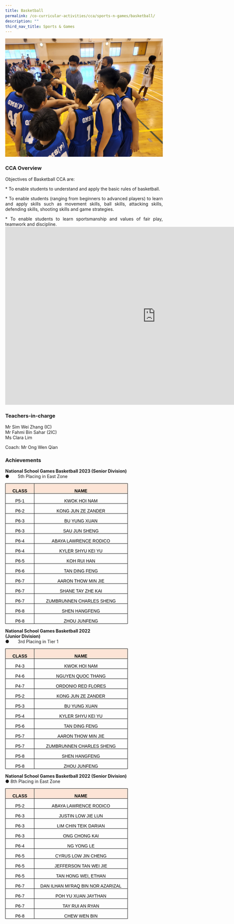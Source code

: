 ```yaml
---
title: Basketball
permalink: /co-curricular-activities/cca/sports-n-games/basketball/
description: ""
third_nav_title: Sports & Games
---
```

![](/images/BasB1.jpg)
### CCA Overview  
<p style="text-align: justify;">Objectives of Basketball CCA are:<br>
</p><p style="text-align: justify;">*   To enable students to understand and apply the basic rules of basketball.<br>
</p><p style="text-align: justify;">*   To enable students (ranging from beginners to advanced players) to learn and apply skills such as movement skills, ball skills, attacking skills, defending skills, shooting skills and game strategies.<br>
</p><p style="text-align: justify;">*   To enable students to learn sportsmanship and values of fair play, teamwork and discipline.<br>


<iframe allowfullscreen="true" height="569" width="960" frameborder="0" src="https://docs.google.com/presentation/d/e/2PACX-1vRXGNqlQpZUnn017aoSsi3OcL826EMbV1Kg8FhG3hP6DDeihp8678DK89OLXpK0i2IWd6Ug-x0oI5Z3/embed?start=true&amp;loop=true&amp;delayms=3000"></iframe>

### Teachers-in-charge<br>
Mr Sim Wei Zhang (IC)<br>
Mr Fahmi Bin Sahar (2IC)<br>
Ms Clara Lim<br>

Coach: Mr Ong Wen Qian<br>

### Achievements<br>
**National School Games Basketball 2023 (Senior Division)**<br>
●&nbsp;&nbsp;&nbsp;&nbsp;&nbsp;&nbsp; 5th Placing in East Zone

<table style="border-collapse:collapse;mso-table-layout-alt:fixed;mso-yfti-tbllook:
 1024;mso-padding-alt:0cm 5.4pt 0cm 5.4pt" width="360" cellpadding="0" cellspacing="0" border="0" class="MsoNormalTable"><tbody><tr style="mso-yfti-irow:0;mso-yfti-firstrow:yes;height:20.1pt"><td style="width:57.75pt;border:solid black 1.0pt;mso-border-alt:
  solid black .5pt;background:#FCE4D6;padding:0cm 5.4pt 0cm 5.4pt;height:20.1pt" width="77"><p style="margin-bottom:0cm;text-align:center;
  line-height:normal" align="center" class="MsoNormal"><b style="mso-bidi-font-weight:normal"><span style="font-family:&quot;Arial&quot;,sans-serif;mso-fareast-font-family:Arial;
  color:black">CLASS</span></b></p></td><td style="width:212.25pt;border:solid black 1.0pt;border-left:
  none;mso-border-top-alt:solid black .5pt;mso-border-bottom-alt:solid black .5pt;
  mso-border-right-alt:solid black .5pt;background:#FCE4D6;padding:0cm 5.4pt 0cm 5.4pt;
  height:20.1pt" width="283"><p style="margin-bottom:0cm;text-align:center;
  line-height:normal" align="center" class="MsoNormal"><b style="mso-bidi-font-weight:normal"><span style="font-family:&quot;Arial&quot;,sans-serif;mso-fareast-font-family:Arial;
  color:black">NAME</span></b></p></td></tr><tr style="mso-yfti-irow:1;height:20.1pt"><td style="width:57.75pt;border:solid black 1.0pt;border-top:none;
  mso-border-left-alt:solid black .5pt;mso-border-bottom-alt:solid black .5pt;
  mso-border-right-alt:solid black .5pt;padding:0cm 5.4pt 0cm 5.4pt;height:
  20.1pt" width="77"><p style="margin-bottom:0cm;text-align:center;
  line-height:normal" align="center" class="MsoNormal"><span style="font-family:&quot;Arial&quot;,sans-serif;mso-fareast-font-family:
  Arial;color:black">P5-1</span></p></td><td style="width:212.25pt;border-top:none;border-left:none;
  border-bottom:solid black 1.0pt;border-right:solid black 1.0pt;mso-border-bottom-alt:
  solid black .5pt;mso-border-right-alt:solid black .5pt;padding:0cm 5.4pt 0cm 5.4pt;
  height:20.1pt" width="283"><p style="margin-bottom:0cm;text-align:center;
  line-height:normal" align="center" class="MsoNormal"><span style="font-family:&quot;Arial&quot;,sans-serif;mso-fareast-font-family:
  Arial;color:black">KWOK HOI NAM</span></p></td></tr><tr style="mso-yfti-irow:2;height:20.1pt"><td style="width:57.75pt;border:solid black 1.0pt;border-top:none;
  mso-border-left-alt:solid black .5pt;mso-border-bottom-alt:solid black .5pt;
  mso-border-right-alt:solid black .5pt;padding:0cm 5.4pt 0cm 5.4pt;height:
  20.1pt" width="77"><p style="margin-bottom:0cm;text-align:center;
  line-height:normal" align="center" class="MsoNormal"><span style="font-family:&quot;Arial&quot;,sans-serif;mso-fareast-font-family:
  Arial;color:black">P6-2</span></p></td><td style="width:212.25pt;border-top:none;border-left:none;
  border-bottom:solid black 1.0pt;border-right:solid black 1.0pt;mso-border-bottom-alt:
  solid black .5pt;mso-border-right-alt:solid black .5pt;padding:0cm 5.4pt 0cm 5.4pt;
  height:20.1pt" width="283"><p style="margin-bottom:0cm;text-align:center;
  line-height:normal" align="center" class="MsoNormal"><span style="font-family:&quot;Arial&quot;,sans-serif;mso-fareast-font-family:
  Arial;color:black">KONG JUN ZE ZANDER</span></p></td></tr><tr style="mso-yfti-irow:3;height:20.1pt"><td style="width:57.75pt;border:solid black 1.0pt;border-top:none;
  mso-border-left-alt:solid black .5pt;mso-border-bottom-alt:solid black .5pt;
  mso-border-right-alt:solid black .5pt;padding:0cm 5.4pt 0cm 5.4pt;height:
  20.1pt" width="77"><p style="margin-bottom:0cm;text-align:center;
  line-height:normal" align="center" class="MsoNormal"><span style="font-family:&quot;Arial&quot;,sans-serif;mso-fareast-font-family:
  Arial;color:black">P6-3</span></p></td><td style="width:212.25pt;border-top:none;border-left:none;
  border-bottom:solid black 1.0pt;border-right:solid black 1.0pt;mso-border-bottom-alt:
  solid black .5pt;mso-border-right-alt:solid black .5pt;padding:0cm 5.4pt 0cm 5.4pt;
  height:20.1pt" width="283"><p style="margin-bottom:0cm;text-align:center;
  line-height:normal" align="center" class="MsoNormal"><span style="font-family:&quot;Arial&quot;,sans-serif;mso-fareast-font-family:
  Arial;color:black">BU YUNG XUAN</span></p></td></tr><tr style="mso-yfti-irow:4;height:20.1pt"><td style="width:57.75pt;border:solid black 1.0pt;border-top:none;
  mso-border-left-alt:solid black .5pt;mso-border-bottom-alt:solid black .5pt;
  mso-border-right-alt:solid black .5pt;padding:0cm 5.4pt 0cm 5.4pt;height:
  20.1pt" width="77"><p style="margin-bottom:0cm;text-align:center;
  line-height:normal" align="center" class="MsoNormal"><span style="font-family:&quot;Arial&quot;,sans-serif;mso-fareast-font-family:
  Arial;color:black">P6-3</span></p></td><td style="width:212.25pt;border-top:none;border-left:none;
  border-bottom:solid black 1.0pt;border-right:solid black 1.0pt;mso-border-bottom-alt:
  solid black .5pt;mso-border-right-alt:solid black .5pt;padding:0cm 5.4pt 0cm 5.4pt;
  height:20.1pt" width="283"><p style="margin-bottom:0cm;text-align:center;
  line-height:normal" align="center" class="MsoNormal"><span style="font-family:&quot;Arial&quot;,sans-serif;mso-fareast-font-family:
  Arial;color:black">SAU JUN SHENG</span></p></td></tr><tr style="mso-yfti-irow:5;height:20.1pt"><td style="width:57.75pt;border:solid black 1.0pt;border-top:none;
  mso-border-left-alt:solid black .5pt;mso-border-bottom-alt:solid black .5pt;
  mso-border-right-alt:solid black .5pt;padding:0cm 5.4pt 0cm 5.4pt;height:
  20.1pt" width="77"><p style="margin-bottom:0cm;text-align:center;
  line-height:normal" align="center" class="MsoNormal"><span style="font-family:&quot;Arial&quot;,sans-serif;mso-fareast-font-family:
  Arial;color:black">P6-4</span></p></td><td style="width:212.25pt;border-top:none;border-left:none;
  border-bottom:solid black 1.0pt;border-right:solid black 1.0pt;mso-border-bottom-alt:
  solid black .5pt;mso-border-right-alt:solid black .5pt;padding:0cm 5.4pt 0cm 5.4pt;
  height:20.1pt" width="283"><p style="margin-bottom:0cm;text-align:center;
  line-height:normal" align="center" class="MsoNormal"><span style="font-family:&quot;Arial&quot;,sans-serif;mso-fareast-font-family:
  Arial;color:black">ABAYA LAWRENCE RODICO</span></p></td></tr><tr style="mso-yfti-irow:6;height:20.1pt"><td style="width:57.75pt;border:solid black 1.0pt;border-top:none;
  mso-border-left-alt:solid black .5pt;mso-border-bottom-alt:solid black .5pt;
  mso-border-right-alt:solid black .5pt;padding:0cm 5.4pt 0cm 5.4pt;height:
  20.1pt" width="77"><p style="margin-bottom:0cm;text-align:center;
  line-height:normal" align="center" class="MsoNormal"><span style="font-family:&quot;Arial&quot;,sans-serif;mso-fareast-font-family:
  Arial;color:black">P6-4</span></p></td><td style="width:212.25pt;border-top:none;border-left:none;
  border-bottom:solid black 1.0pt;border-right:solid black 1.0pt;mso-border-bottom-alt:
  solid black .5pt;mso-border-right-alt:solid black .5pt;padding:0cm 5.4pt 0cm 5.4pt;
  height:20.1pt" width="283"><p style="margin-bottom:0cm;text-align:center;
  line-height:normal" align="center" class="MsoNormal"><span style="font-family:&quot;Arial&quot;,sans-serif;mso-fareast-font-family:
  Arial;color:black">KYLER SHYU KEI YU</span></p></td></tr><tr style="mso-yfti-irow:7;height:20.1pt"><td style="width:57.75pt;border:solid black 1.0pt;border-top:none;
  mso-border-left-alt:solid black .5pt;mso-border-bottom-alt:solid black .5pt;
  mso-border-right-alt:solid black .5pt;padding:0cm 5.4pt 0cm 5.4pt;height:
  20.1pt" width="77"><p style="margin-bottom:0cm;text-align:center;
  line-height:normal" align="center" class="MsoNormal"><span style="font-family:&quot;Arial&quot;,sans-serif;mso-fareast-font-family:
  Arial;color:black">P6-5</span></p></td><td style="width:212.25pt;border-top:none;border-left:none;
  border-bottom:solid black 1.0pt;border-right:solid black 1.0pt;mso-border-bottom-alt:
  solid black .5pt;mso-border-right-alt:solid black .5pt;padding:0cm 5.4pt 0cm 5.4pt;
  height:20.1pt" width="283"><p style="margin-bottom:0cm;text-align:center;
  line-height:normal" align="center" class="MsoNormal"><span style="font-family:&quot;Arial&quot;,sans-serif;mso-fareast-font-family:
  Arial;color:black">KOH RUI HAN</span></p></td></tr><tr style="mso-yfti-irow:8;height:20.1pt"><td style="width:57.75pt;border:solid black 1.0pt;border-top:none;
  mso-border-left-alt:solid black .5pt;mso-border-bottom-alt:solid black .5pt;
  mso-border-right-alt:solid black .5pt;padding:0cm 5.4pt 0cm 5.4pt;height:
  20.1pt" width="77"><p style="margin-bottom:0cm;text-align:center;
  line-height:normal" align="center" class="MsoNormal"><span style="font-family:&quot;Arial&quot;,sans-serif;mso-fareast-font-family:
  Arial;color:black">P6-6</span></p></td><td style="width:212.25pt;border-top:none;border-left:none;
  border-bottom:solid black 1.0pt;border-right:solid black 1.0pt;mso-border-bottom-alt:
  solid black .5pt;mso-border-right-alt:solid black .5pt;padding:0cm 5.4pt 0cm 5.4pt;
  height:20.1pt" width="283"><p style="margin-bottom:0cm;text-align:center;
  line-height:normal" align="center" class="MsoNormal"><span style="font-family:&quot;Arial&quot;,sans-serif;mso-fareast-font-family:
  Arial;color:black">TAN DING FENG</span></p></td></tr><tr style="mso-yfti-irow:9;height:20.1pt"><td style="width:57.75pt;border:solid black 1.0pt;border-top:none;
  mso-border-left-alt:solid black .5pt;mso-border-bottom-alt:solid black .5pt;
  mso-border-right-alt:solid black .5pt;padding:0cm 5.4pt 0cm 5.4pt;height:
  20.1pt" width="77"><p style="margin-bottom:0cm;text-align:center;
  line-height:normal" align="center" class="MsoNormal"><span style="font-family:&quot;Arial&quot;,sans-serif;mso-fareast-font-family:
  Arial;color:black">P6-7</span></p></td><td style="width:212.25pt;border-top:none;border-left:none;
  border-bottom:solid black 1.0pt;border-right:solid black 1.0pt;mso-border-bottom-alt:
  solid black .5pt;mso-border-right-alt:solid black .5pt;padding:0cm 5.4pt 0cm 5.4pt;
  height:20.1pt" width="283"><p style="margin-bottom:0cm;text-align:center;
  line-height:normal" align="center" class="MsoNormal"><span style="font-family:&quot;Arial&quot;,sans-serif;mso-fareast-font-family:
  Arial;color:black">AARON THOW MIN JIE</span></p></td></tr><tr style="mso-yfti-irow:10;height:20.1pt"><td style="width:57.75pt;border:solid black 1.0pt;border-top:none;
  mso-border-left-alt:solid black .5pt;mso-border-bottom-alt:solid black .5pt;
  mso-border-right-alt:solid black .5pt;padding:0cm 5.4pt 0cm 5.4pt;height:
  20.1pt" width="77"><p style="margin-bottom:0cm;text-align:center;
  line-height:normal" align="center" class="MsoNormal"><span style="font-family:&quot;Arial&quot;,sans-serif;mso-fareast-font-family:
  Arial;color:black">P6-7</span></p></td><td style="width:212.25pt;border-top:none;border-left:none;
  border-bottom:solid black 1.0pt;border-right:solid black 1.0pt;mso-border-bottom-alt:
  solid black .5pt;mso-border-right-alt:solid black .5pt;padding:0cm 5.4pt 0cm 5.4pt;
  height:20.1pt" width="283"><p style="margin-bottom:0cm;text-align:center;
  line-height:normal" align="center" class="MsoNormal"><span style="font-family:&quot;Arial&quot;,sans-serif;mso-fareast-font-family:
  Arial;color:black">SHANE TAY ZHE KAI</span></p></td></tr><tr style="mso-yfti-irow:11;height:20.1pt"><td style="width:57.75pt;border:solid black 1.0pt;border-top:none;
  mso-border-left-alt:solid black .5pt;mso-border-bottom-alt:solid black .5pt;
  mso-border-right-alt:solid black .5pt;padding:0cm 5.4pt 0cm 5.4pt;height:
  20.1pt" width="77"><p style="margin-bottom:0cm;text-align:center;
  line-height:normal" align="center" class="MsoNormal"><span style="font-family:&quot;Arial&quot;,sans-serif;mso-fareast-font-family:
  Arial;color:black">P6-7</span></p></td><td style="width:212.25pt;border-top:none;border-left:none;
  border-bottom:solid black 1.0pt;border-right:solid black 1.0pt;mso-border-bottom-alt:
  solid black .5pt;mso-border-right-alt:solid black .5pt;padding:0cm 5.4pt 0cm 5.4pt;
  height:20.1pt" width="283"><p style="margin-bottom:0cm;text-align:center;
  line-height:normal" align="center" class="MsoNormal"><span style="font-family:&quot;Arial&quot;,sans-serif;mso-fareast-font-family:
  Arial;color:black">ZUMBRUNNEN CHARLES SHENG</span></p></td></tr><tr style="mso-yfti-irow:12;height:20.1pt"><td style="width:57.75pt;border:solid black 1.0pt;border-top:none;
  mso-border-left-alt:solid black .5pt;mso-border-bottom-alt:solid black .5pt;
  mso-border-right-alt:solid black .5pt;padding:0cm 5.4pt 0cm 5.4pt;height:
  20.1pt" width="77"><p style="margin-bottom:0cm;text-align:center;
  line-height:normal" align="center" class="MsoNormal"><span style="font-family:&quot;Arial&quot;,sans-serif;mso-fareast-font-family:
  Arial;color:black">P6-8</span></p></td><td style="width:212.25pt;border-top:none;border-left:none;
  border-bottom:solid black 1.0pt;border-right:solid black 1.0pt;mso-border-bottom-alt:
  solid black .5pt;mso-border-right-alt:solid black .5pt;padding:0cm 5.4pt 0cm 5.4pt;
  height:20.1pt" width="283"><p style="margin-bottom:0cm;text-align:center;
  line-height:normal" align="center" class="MsoNormal"><span style="font-family:&quot;Arial&quot;,sans-serif;mso-fareast-font-family:
  Arial;color:black">SHEN HANGFENG</span></p></td></tr><tr style="mso-yfti-irow:13;mso-yfti-lastrow:yes;height:20.1pt"><td style="width:57.75pt;border:solid black 1.0pt;border-top:none;
  mso-border-left-alt:solid black .5pt;mso-border-bottom-alt:solid black .5pt;
  mso-border-right-alt:solid black .5pt;padding:0cm 5.4pt 0cm 5.4pt;height:
  20.1pt" width="77"><p style="margin-bottom:0cm;text-align:center;
  line-height:normal" align="center" class="MsoNormal"><span style="font-family:&quot;Arial&quot;,sans-serif;mso-fareast-font-family:
  Arial;color:black">P6-8</span></p></td><td style="width:212.25pt;border-top:none;border-left:none;
  border-bottom:solid black 1.0pt;border-right:solid black 1.0pt;mso-border-bottom-alt:
  solid black .5pt;mso-border-right-alt:solid black .5pt;padding:0cm 5.4pt 0cm 5.4pt;
  height:20.1pt" width="283"><p style="margin-bottom:0cm;text-align:center;
  line-height:normal" align="center" class="MsoNormal"><span style="font-family:&quot;Arial&quot;,sans-serif;mso-fareast-font-family:
  Arial;color:black">ZHOU JUNFENG</span></p></td></tr></tbody></table>
	
**National School Games Basketball 2022  
(Junior Division)**<br>
●&nbsp;&nbsp;&nbsp;&nbsp;&nbsp;&nbsp; 3rd Placing in Tier 1
        <!-- /\* Font Definitions \*/ @font-face {font-family:Latha; panose-1:2 0 4 0 0 0 0 0 0 0; mso-font-charset:0; mso-generic-font-family:swiss; mso-font-pitch:variable; mso-font-signature:1048579 0 0 0 1 0;} @font-face {font-family:"Cambria Math"; panose-1:2 4 5 3 5 4 6 3 2 4; mso-font-charset:0; mso-generic-font-family:roman; mso-font-pitch:variable; mso-font-signature:-536869121 1107305727 33554432 0 415 0;} @font-face {font-family:Calibri; panose-1:2 15 5 2 2 2 4 3 2 4; mso-font-charset:0; mso-generic-font-family:swiss; mso-font-pitch:variable; mso-font-signature:-469750017 -1073732485 9 0 511 0;} /\* Style Definitions \*/ p.MsoNormal, li.MsoNormal, div.MsoNormal {mso-style-unhide:no; mso-style-qformat:yes; mso-style-parent:""; margin-top:0cm; margin-right:0cm; margin-bottom:8.0pt; margin-left:0cm; line-height:107%; mso-pagination:widow-orphan; font-size:11.0pt; font-family:"Calibri",sans-serif; mso-fareast-font-family:Calibri; mso-bidi-font-family:Latha;} .MsoChpDefault {mso-style-type:export-only; mso-default-props:yes; font-family:"Calibri",sans-serif; mso-ascii-font-family:Calibri; mso-fareast-font-family:Calibri; mso-hansi-font-family:Calibri; mso-bidi-font-family:Calibri;} .MsoPapDefault {mso-style-type:export-only; margin-bottom:8.0pt; line-height:107%;} @page WordSection1 {size:612.0pt 792.0pt; margin:72.0pt 72.0pt 72.0pt 72.0pt; mso-header-margin:36.0pt; mso-footer-margin:36.0pt; mso-paper-source:0;} div.WordSection1 {page:WordSection1;} -->

<table style="border-collapse:collapse;mso-table-layout-alt:fixed;mso-yfti-tbllook:
 1024;mso-padding-alt:0cm 5.4pt 0cm 5.4pt" width="360" cellpadding="0" cellspacing="0" border="0" class="MsoNormalTable"><tbody><tr style="mso-yfti-irow:0;mso-yfti-firstrow:yes;height:20.1pt"><td style="width:57.75pt;border:solid black 1.0pt;mso-border-alt:
  solid black .5pt;background:#FCE4D6;padding:0cm 5.4pt 0cm 5.4pt;height:20.1pt" width="77"><p style="margin-bottom:0cm;text-align:center;
  line-height:normal" align="center" class="MsoNormal"><b style="mso-bidi-font-weight:normal"><span style="font-family:&quot;Arial&quot;,sans-serif;mso-fareast-font-family:Arial;
  color:black">CLASS</span></b></p></td><td style="width:212.25pt;border:solid black 1.0pt;border-left:
  none;mso-border-top-alt:solid black .5pt;mso-border-bottom-alt:solid black .5pt;
  mso-border-right-alt:solid black .5pt;background:#FCE4D6;padding:0cm 5.4pt 0cm 5.4pt;
  height:20.1pt" width="283"><p style="margin-bottom:0cm;text-align:center;
  line-height:normal" align="center" class="MsoNormal"><b style="mso-bidi-font-weight:normal"><span style="font-family:&quot;Arial&quot;,sans-serif;mso-fareast-font-family:Arial;
  color:black">NAME</span></b></p></td></tr><tr style="mso-yfti-irow:1;height:20.1pt"><td style="width:57.75pt;border:solid black 1.0pt;border-top:none;
  mso-border-left-alt:solid black .5pt;mso-border-bottom-alt:solid black .5pt;
  mso-border-right-alt:solid black .5pt;padding:0cm 5.4pt 0cm 5.4pt;height:
  20.1pt" width="77"><p style="margin-bottom:0cm;text-align:center;
  line-height:normal" align="center" class="MsoNormal"><span style="font-family:&quot;Arial&quot;,sans-serif;mso-fareast-font-family:
  Arial;color:black">P4-3</span></p></td><td style="width:212.25pt;border-top:none;border-left:none;
  border-bottom:solid black 1.0pt;border-right:solid black 1.0pt;mso-border-bottom-alt:
  solid black .5pt;mso-border-right-alt:solid black .5pt;padding:0cm 5.4pt 0cm 5.4pt;
  height:20.1pt" width="283"><p style="margin-bottom:0cm;text-align:center;
  line-height:normal" align="center" class="MsoNormal"><span style="font-family:&quot;Arial&quot;,sans-serif;mso-fareast-font-family:
  Arial;color:black">KWOK HOI NAM</span></p></td></tr><tr style="mso-yfti-irow:2;height:20.1pt"><td style="width:57.75pt;border:solid black 1.0pt;border-top:none;
  mso-border-left-alt:solid black .5pt;mso-border-bottom-alt:solid black .5pt;
  mso-border-right-alt:solid black .5pt;padding:0cm 5.4pt 0cm 5.4pt;height:
  20.1pt" width="77"><p style="margin-bottom:0cm;text-align:center;
  line-height:normal" align="center" class="MsoNormal"><span style="font-family:&quot;Arial&quot;,sans-serif;mso-fareast-font-family:
  Arial;color:black">P4-6</span></p></td><td style="width:212.25pt;border-top:none;border-left:none;
  border-bottom:solid black 1.0pt;border-right:solid black 1.0pt;mso-border-bottom-alt:
  solid black .5pt;mso-border-right-alt:solid black .5pt;padding:0cm 5.4pt 0cm 5.4pt;
  height:20.1pt" width="283"><p style="margin-bottom:0cm;text-align:center;
  line-height:normal" align="center" class="MsoNormal"><span style="font-family:&quot;Arial&quot;,sans-serif;mso-fareast-font-family:
  Arial;color:black">NGUYEN QUOC THANG</span></p></td></tr><tr style="mso-yfti-irow:3;height:20.1pt"><td style="width:57.75pt;border:solid black 1.0pt;border-top:none;
  mso-border-left-alt:solid black .5pt;mso-border-bottom-alt:solid black .5pt;
  mso-border-right-alt:solid black .5pt;padding:0cm 5.4pt 0cm 5.4pt;height:
  20.1pt" width="77"><p style="margin-bottom:0cm;text-align:center;
  line-height:normal" align="center" class="MsoNormal"><span style="font-family:&quot;Arial&quot;,sans-serif;mso-fareast-font-family:
  Arial;color:black">P4-7</span></p></td><td style="width:212.25pt;border-top:none;border-left:none;
  border-bottom:solid black 1.0pt;border-right:solid black 1.0pt;mso-border-bottom-alt:
  solid black .5pt;mso-border-right-alt:solid black .5pt;padding:0cm 5.4pt 0cm 5.4pt;
  height:20.1pt" width="283"><p style="margin-bottom:0cm;text-align:center;
  line-height:normal" align="center" class="MsoNormal"><span style="font-family:&quot;Arial&quot;,sans-serif;mso-fareast-font-family:
  Arial;color:black">ORDONIO RED FLORES</span></p></td></tr><tr style="mso-yfti-irow:4;height:20.1pt"><td style="width:57.75pt;border:solid black 1.0pt;border-top:none;
  mso-border-left-alt:solid black .5pt;mso-border-bottom-alt:solid black .5pt;
  mso-border-right-alt:solid black .5pt;padding:0cm 5.4pt 0cm 5.4pt;height:
  20.1pt" width="77"><p style="margin-bottom:0cm;text-align:center;
  line-height:normal" align="center" class="MsoNormal"><span style="font-family:&quot;Arial&quot;,sans-serif;mso-fareast-font-family:
  Arial;color:black">P5-2</span></p></td><td style="width:212.25pt;border-top:none;border-left:none;
  border-bottom:solid black 1.0pt;border-right:solid black 1.0pt;mso-border-bottom-alt:
  solid black .5pt;mso-border-right-alt:solid black .5pt;padding:0cm 5.4pt 0cm 5.4pt;
  height:20.1pt" width="283"><p style="margin-bottom:0cm;text-align:center;
  line-height:normal" align="center" class="MsoNormal"><span style="font-family:&quot;Arial&quot;,sans-serif;mso-fareast-font-family:
  Arial;color:black">KONG JUN ZE ZANDER</span></p></td></tr><tr style="mso-yfti-irow:5;height:20.1pt"><td style="width:57.75pt;border:solid black 1.0pt;border-top:none;
  mso-border-left-alt:solid black .5pt;mso-border-bottom-alt:solid black .5pt;
  mso-border-right-alt:solid black .5pt;padding:0cm 5.4pt 0cm 5.4pt;height:
  20.1pt" width="77"><p style="margin-bottom:0cm;text-align:center;
  line-height:normal" align="center" class="MsoNormal"><span style="font-family:&quot;Arial&quot;,sans-serif;mso-fareast-font-family:
  Arial;color:black">P5-3</span></p></td><td style="width:212.25pt;border-top:none;border-left:none;
  border-bottom:solid black 1.0pt;border-right:solid black 1.0pt;mso-border-bottom-alt:
  solid black .5pt;mso-border-right-alt:solid black .5pt;padding:0cm 5.4pt 0cm 5.4pt;
  height:20.1pt" width="283"><p style="margin-bottom:0cm;text-align:center;
  line-height:normal" align="center" class="MsoNormal"><span style="font-family:&quot;Arial&quot;,sans-serif;mso-fareast-font-family:
  Arial;color:black">BU YUNG XUAN</span></p></td></tr><tr style="mso-yfti-irow:6;height:20.1pt"><td style="width:57.75pt;border:solid black 1.0pt;border-top:none;
  mso-border-left-alt:solid black .5pt;mso-border-bottom-alt:solid black .5pt;
  mso-border-right-alt:solid black .5pt;padding:0cm 5.4pt 0cm 5.4pt;height:
  20.1pt" width="77"><p style="margin-bottom:0cm;text-align:center;
  line-height:normal" align="center" class="MsoNormal"><span style="font-family:&quot;Arial&quot;,sans-serif;mso-fareast-font-family:
  Arial;color:black">P5-4</span></p></td><td style="width:212.25pt;border-top:none;border-left:none;
  border-bottom:solid black 1.0pt;border-right:solid black 1.0pt;mso-border-bottom-alt:
  solid black .5pt;mso-border-right-alt:solid black .5pt;padding:0cm 5.4pt 0cm 5.4pt;
  height:20.1pt" width="283"><p style="margin-bottom:0cm;text-align:center;
  line-height:normal" align="center" class="MsoNormal"><span style="font-family:&quot;Arial&quot;,sans-serif;mso-fareast-font-family:
  Arial;color:black">KYLER SHYU KEI YU</span></p></td></tr><tr style="mso-yfti-irow:7;height:20.1pt"><td style="width:57.75pt;border:solid black 1.0pt;border-top:none;
  mso-border-left-alt:solid black .5pt;mso-border-bottom-alt:solid black .5pt;
  mso-border-right-alt:solid black .5pt;padding:0cm 5.4pt 0cm 5.4pt;height:
  20.1pt" width="77"><p style="margin-bottom:0cm;text-align:center;
  line-height:normal" align="center" class="MsoNormal"><span style="font-family:&quot;Arial&quot;,sans-serif;mso-fareast-font-family:
  Arial;color:black">P5-6</span></p></td><td style="width:212.25pt;border-top:none;border-left:none;
  border-bottom:solid black 1.0pt;border-right:solid black 1.0pt;mso-border-bottom-alt:
  solid black .5pt;mso-border-right-alt:solid black .5pt;padding:0cm 5.4pt 0cm 5.4pt;
  height:20.1pt" width="283"><p style="margin-bottom:0cm;text-align:center;
  line-height:normal" align="center" class="MsoNormal"><span style="font-family:&quot;Arial&quot;,sans-serif;mso-fareast-font-family:
  Arial;color:black">TAN DING FENG</span></p></td></tr><tr style="mso-yfti-irow:8;height:20.1pt"><td style="width:57.75pt;border:solid black 1.0pt;border-top:none;
  mso-border-left-alt:solid black .5pt;mso-border-bottom-alt:solid black .5pt;
  mso-border-right-alt:solid black .5pt;padding:0cm 5.4pt 0cm 5.4pt;height:
  20.1pt" width="77"><p style="margin-bottom:0cm;text-align:center;
  line-height:normal" align="center" class="MsoNormal"><span style="font-family:&quot;Arial&quot;,sans-serif;mso-fareast-font-family:
  Arial;color:black">P5-7</span></p></td><td style="width:212.25pt;border-top:none;border-left:none;
  border-bottom:solid black 1.0pt;border-right:solid black 1.0pt;mso-border-bottom-alt:
  solid black .5pt;mso-border-right-alt:solid black .5pt;padding:0cm 5.4pt 0cm 5.4pt;
  height:20.1pt" width="283"><p style="margin-bottom:0cm;text-align:center;
  line-height:normal" align="center" class="MsoNormal"><span style="font-family:&quot;Arial&quot;,sans-serif;mso-fareast-font-family:
  Arial;color:black">AARON THOW MIN JIE</span></p></td></tr><tr style="mso-yfti-irow:9;height:20.1pt"><td style="width:57.75pt;border:solid black 1.0pt;border-top:none;
  mso-border-left-alt:solid black .5pt;mso-border-bottom-alt:solid black .5pt;
  mso-border-right-alt:solid black .5pt;padding:0cm 5.4pt 0cm 5.4pt;height:
  20.1pt" width="77"><p style="margin-bottom:0cm;text-align:center;
  line-height:normal" align="center" class="MsoNormal"><span style="font-family:&quot;Arial&quot;,sans-serif;mso-fareast-font-family:
  Arial;color:black">P5-7</span></p></td><td style="width:212.25pt;border-top:none;border-left:none;
  border-bottom:solid black 1.0pt;border-right:solid black 1.0pt;mso-border-bottom-alt:
  solid black .5pt;mso-border-right-alt:solid black .5pt;padding:0cm 5.4pt 0cm 5.4pt;
  height:20.1pt" width="283"><p style="margin-bottom:0cm;text-align:center;
  line-height:normal" align="center" class="MsoNormal"><span style="font-family:&quot;Arial&quot;,sans-serif;mso-fareast-font-family:
  Arial;color:black">ZUMBRUNNEN CHARLES SHENG</span></p></td></tr><tr style="mso-yfti-irow:10;height:20.1pt"><td style="width:57.75pt;border:solid black 1.0pt;border-top:none;
  mso-border-left-alt:solid black .5pt;mso-border-bottom-alt:solid black .5pt;
  mso-border-right-alt:solid black .5pt;padding:0cm 5.4pt 0cm 5.4pt;height:
  20.1pt" width="77"><p style="margin-bottom:0cm;text-align:center;
  line-height:normal" align="center" class="MsoNormal"><span style="font-family:&quot;Arial&quot;,sans-serif;mso-fareast-font-family:
  Arial;color:black">P5-8</span></p></td><td style="width:212.25pt;border-top:none;border-left:none;
  border-bottom:solid black 1.0pt;border-right:solid black 1.0pt;mso-border-bottom-alt:
  solid black .5pt;mso-border-right-alt:solid black .5pt;padding:0cm 5.4pt 0cm 5.4pt;
  height:20.1pt" width="283"><p style="margin-bottom:0cm;text-align:center;
  line-height:normal" align="center" class="MsoNormal"><span style="font-family:&quot;Arial&quot;,sans-serif;mso-fareast-font-family:
  Arial;color:black">SHEN HANGFENG</span></p></td></tr><tr style="mso-yfti-irow:11;mso-yfti-lastrow:yes;height:20.1pt"><td style="width:57.75pt;border:solid black 1.0pt;border-top:none;
  mso-border-left-alt:solid black .5pt;mso-border-bottom-alt:solid black .5pt;
  mso-border-right-alt:solid black .5pt;padding:0cm 5.4pt 0cm 5.4pt;height:
  20.1pt" width="77"><p style="margin-bottom:0cm;text-align:center;
  line-height:normal" align="center" class="MsoNormal"><span style="font-family:&quot;Arial&quot;,sans-serif;mso-fareast-font-family:
  Arial;color:black">P5-8</span></p></td><td style="width:212.25pt;border-top:none;border-left:none;
  border-bottom:solid black 1.0pt;border-right:solid black 1.0pt;mso-border-bottom-alt:
  solid black .5pt;mso-border-right-alt:solid black .5pt;padding:0cm 5.4pt 0cm 5.4pt;
  height:20.1pt" width="283"><p style="margin-bottom:0cm;text-align:center;
  line-height:normal" align="center" class="MsoNormal"><span style="font-family:&quot;Arial&quot;,sans-serif;mso-fareast-font-family:
  Arial;color:black">ZHOU JUNFENG</span></p></td></tr></tbody></table>

**National School Games Basketball 2022 (Senior Division)**<br>
●	8th Placing in East Zone

<table style="border-collapse:collapse;mso-table-layout-alt:fixed;mso-yfti-tbllook:
 1024;mso-padding-alt:0cm 5.4pt 0cm 5.4pt" width="360" cellpadding="0" cellspacing="0" border="0" class="MsoNormalTable"><tbody><tr style="mso-yfti-irow:0;mso-yfti-firstrow:yes;height:20.1pt"><td style="width:57.75pt;border:solid black 1.0pt;mso-border-alt:
  solid black .5pt;background:#FCE4D6;padding:0cm 5.4pt 0cm 5.4pt;height:20.1pt" width="77"><p style="margin-bottom:0cm;text-align:center;
  line-height:normal" align="center" class="MsoNormal"><b style="mso-bidi-font-weight:normal"><span style="font-family:&quot;Arial&quot;,sans-serif;mso-fareast-font-family:Arial;
  color:black">CLASS</span></b></p></td><td style="width:212.25pt;border:solid black 1.0pt;border-left:
  none;mso-border-top-alt:solid black .5pt;mso-border-bottom-alt:solid black .5pt;
  mso-border-right-alt:solid black .5pt;background:#FCE4D6;padding:0cm 5.4pt 0cm 5.4pt;
  height:20.1pt" width="283"><p style="margin-bottom:0cm;text-align:center;
  line-height:normal" align="center" class="MsoNormal"><b style="mso-bidi-font-weight:normal"><span style="font-family:&quot;Arial&quot;,sans-serif;mso-fareast-font-family:Arial;
  color:black">NAME</span></b></p></td></tr><tr style="mso-yfti-irow:1;height:20.1pt"><td style="width:57.75pt;border:solid black 1.0pt;border-top:none;
  mso-border-left-alt:solid black .5pt;mso-border-bottom-alt:solid black .5pt;
  mso-border-right-alt:solid black .5pt;padding:0cm 5.4pt 0cm 5.4pt;height:
  20.1pt" width="77"><p style="margin-bottom:0cm;text-align:center;
  line-height:normal" align="center" class="MsoNormal"><span style="font-family:&quot;Arial&quot;,sans-serif;mso-fareast-font-family:
  Arial;color:black">P5-2</span></p></td><td style="width:212.25pt;border-top:none;border-left:none;
  border-bottom:solid black 1.0pt;border-right:solid black 1.0pt;mso-border-bottom-alt:
  solid black .5pt;mso-border-right-alt:solid black .5pt;padding:0cm 5.4pt 0cm 5.4pt;
  height:20.1pt" width="283"><p style="margin-bottom:0cm;text-align:center;
  line-height:normal" align="center" class="MsoNormal"><span style="font-family:&quot;Arial&quot;,sans-serif;mso-fareast-font-family:
  Arial;color:black">ABAYA LAWRENCE RODICO</span></p></td></tr><tr style="mso-yfti-irow:2;height:20.1pt"><td style="width:57.75pt;border:solid black 1.0pt;border-top:none;
  mso-border-left-alt:solid black .5pt;mso-border-bottom-alt:solid black .5pt;
  mso-border-right-alt:solid black .5pt;padding:0cm 5.4pt 0cm 5.4pt;height:
  20.1pt" width="77"><p style="margin-bottom:0cm;text-align:center;
  line-height:normal" align="center" class="MsoNormal"><span style="font-family:&quot;Arial&quot;,sans-serif;mso-fareast-font-family:
  Arial;color:black">P6-3</span></p></td><td style="width:212.25pt;border-top:none;border-left:none;
  border-bottom:solid black 1.0pt;border-right:solid black 1.0pt;mso-border-bottom-alt:
  solid black .5pt;mso-border-right-alt:solid black .5pt;padding:0cm 5.4pt 0cm 5.4pt;
  height:20.1pt" width="283"><p style="margin-bottom:0cm;text-align:center;
  line-height:normal" align="center" class="MsoNormal"><span style="font-family:&quot;Arial&quot;,sans-serif;mso-fareast-font-family:
  Arial;color:black">JUSTIN LOW JIE LUN</span></p></td></tr><tr style="mso-yfti-irow:3;height:20.1pt"><td style="width:57.75pt;border:solid black 1.0pt;border-top:none;
  mso-border-left-alt:solid black .5pt;mso-border-bottom-alt:solid black .5pt;
  mso-border-right-alt:solid black .5pt;padding:0cm 5.4pt 0cm 5.4pt;height:
  20.1pt" width="77"><p style="margin-bottom:0cm;text-align:center;
  line-height:normal" align="center" class="MsoNormal"><span style="font-family:&quot;Arial&quot;,sans-serif;mso-fareast-font-family:
  Arial;color:black">P6-3</span></p></td><td style="width:212.25pt;border-top:none;border-left:none;
  border-bottom:solid black 1.0pt;border-right:solid black 1.0pt;mso-border-bottom-alt:
  solid black .5pt;mso-border-right-alt:solid black .5pt;padding:0cm 5.4pt 0cm 5.4pt;
  height:20.1pt" width="283"><p style="margin-bottom:0cm;text-align:center;
  line-height:normal" align="center" class="MsoNormal"><span style="font-family:&quot;Arial&quot;,sans-serif;mso-fareast-font-family:
  Arial;color:black">LIM CHIN TEIK DARIAN</span></p></td></tr><tr style="mso-yfti-irow:4;height:20.1pt"><td style="width:57.75pt;border:solid black 1.0pt;border-top:none;
  mso-border-left-alt:solid black .5pt;mso-border-bottom-alt:solid black .5pt;
  mso-border-right-alt:solid black .5pt;padding:0cm 5.4pt 0cm 5.4pt;height:
  20.1pt" width="77"><p style="margin-bottom:0cm;text-align:center;
  line-height:normal" align="center" class="MsoNormal"><span style="font-family:&quot;Arial&quot;,sans-serif;mso-fareast-font-family:
  Arial;color:black">P6-3</span></p></td><td style="width:212.25pt;border-top:none;border-left:none;
  border-bottom:solid black 1.0pt;border-right:solid black 1.0pt;mso-border-bottom-alt:
  solid black .5pt;mso-border-right-alt:solid black .5pt;padding:0cm 5.4pt 0cm 5.4pt;
  height:20.1pt" width="283"><p style="margin-bottom:0cm;text-align:center;
  line-height:normal" align="center" class="MsoNormal"><span style="font-family:&quot;Arial&quot;,sans-serif;mso-fareast-font-family:
  Arial;color:black">ONG CHONG KAI</span></p></td></tr><tr style="mso-yfti-irow:5;height:20.1pt"><td style="width:57.75pt;border:solid black 1.0pt;border-top:none;
  mso-border-left-alt:solid black .5pt;mso-border-bottom-alt:solid black .5pt;
  mso-border-right-alt:solid black .5pt;padding:0cm 5.4pt 0cm 5.4pt;height:
  20.1pt" width="77"><p style="margin-bottom:0cm;text-align:center;
  line-height:normal" align="center" class="MsoNormal"><span style="font-family:&quot;Arial&quot;,sans-serif;mso-fareast-font-family:
  Arial;color:black">P6-4</span></p></td><td style="width:212.25pt;border-top:none;border-left:none;
  border-bottom:solid black 1.0pt;border-right:solid black 1.0pt;mso-border-bottom-alt:
  solid black .5pt;mso-border-right-alt:solid black .5pt;padding:0cm 5.4pt 0cm 5.4pt;
  height:20.1pt" width="283"><p style="margin-bottom:0cm;text-align:center;
  line-height:normal" align="center" class="MsoNormal"><span style="font-family:&quot;Arial&quot;,sans-serif;mso-fareast-font-family:
  Arial;color:black">NG YONG LE</span></p></td></tr><tr style="mso-yfti-irow:6;height:20.1pt"><td style="width:57.75pt;border:solid black 1.0pt;border-top:none;
  mso-border-left-alt:solid black .5pt;mso-border-bottom-alt:solid black .5pt;
  mso-border-right-alt:solid black .5pt;padding:0cm 5.4pt 0cm 5.4pt;height:
  20.1pt" width="77"><p style="margin-bottom:0cm;text-align:center;
  line-height:normal" align="center" class="MsoNormal"><span style="font-family:&quot;Arial&quot;,sans-serif;mso-fareast-font-family:
  Arial;color:black">P6-5</span></p></td><td style="width:212.25pt;border-top:none;border-left:none;
  border-bottom:solid black 1.0pt;border-right:solid black 1.0pt;mso-border-bottom-alt:
  solid black .5pt;mso-border-right-alt:solid black .5pt;padding:0cm 5.4pt 0cm 5.4pt;
  height:20.1pt" width="283"><p style="margin-bottom:0cm;text-align:center;
  line-height:normal" align="center" class="MsoNormal"><span style="font-family:&quot;Arial&quot;,sans-serif;mso-fareast-font-family:
  Arial;color:black">CYRUS LOW JIN CHENG</span></p></td></tr><tr style="mso-yfti-irow:7;height:20.1pt"><td style="width:57.75pt;border:solid black 1.0pt;border-top:none;
  mso-border-left-alt:solid black .5pt;mso-border-bottom-alt:solid black .5pt;
  mso-border-right-alt:solid black .5pt;padding:0cm 5.4pt 0cm 5.4pt;height:
  20.1pt" width="77"><p style="margin-bottom:0cm;text-align:center;
  line-height:normal" align="center" class="MsoNormal"><span style="font-family:&quot;Arial&quot;,sans-serif;mso-fareast-font-family:
  Arial;color:black">P6-5</span></p></td><td style="width:212.25pt;border-top:none;border-left:none;
  border-bottom:solid black 1.0pt;border-right:solid black 1.0pt;mso-border-bottom-alt:
  solid black .5pt;mso-border-right-alt:solid black .5pt;padding:0cm 5.4pt 0cm 5.4pt;
  height:20.1pt" width="283"><p style="margin-bottom:0cm;text-align:center;
  line-height:normal" align="center" class="MsoNormal"><span style="font-family:&quot;Arial&quot;,sans-serif;mso-fareast-font-family:
  Arial;color:black">JEFFERSON TAN WEI JIE</span></p></td></tr><tr style="mso-yfti-irow:8;height:20.1pt"><td style="width:57.75pt;border:solid black 1.0pt;border-top:none;
  mso-border-left-alt:solid black .5pt;mso-border-bottom-alt:solid black .5pt;
  mso-border-right-alt:solid black .5pt;padding:0cm 5.4pt 0cm 5.4pt;height:
  20.1pt" width="77"><p style="margin-bottom:0cm;text-align:center;
  line-height:normal" align="center" class="MsoNormal"><span style="font-family:&quot;Arial&quot;,sans-serif;mso-fareast-font-family:
  Arial;color:black">P6-5</span></p></td><td style="width:212.25pt;border-top:none;border-left:none;
  border-bottom:solid black 1.0pt;border-right:solid black 1.0pt;mso-border-bottom-alt:
  solid black .5pt;mso-border-right-alt:solid black .5pt;padding:0cm 5.4pt 0cm 5.4pt;
  height:20.1pt" width="283"><p style="margin-bottom:0cm;text-align:center;
  line-height:normal" align="center" class="MsoNormal"><span style="font-family:&quot;Arial&quot;,sans-serif;mso-fareast-font-family:
  Arial;color:black">TAN HONG WEI, ETHAN</span></p></td></tr><tr style="mso-yfti-irow:9;height:20.1pt"><td style="width:57.75pt;border:solid black 1.0pt;border-top:none;
  mso-border-left-alt:solid black .5pt;mso-border-bottom-alt:solid black .5pt;
  mso-border-right-alt:solid black .5pt;padding:0cm 5.4pt 0cm 5.4pt;height:
  20.1pt" width="77"><p style="margin-bottom:0cm;text-align:center;
  line-height:normal" align="center" class="MsoNormal"><span style="font-family:&quot;Arial&quot;,sans-serif;mso-fareast-font-family:
  Arial;color:black">P6-7</span></p></td><td style="width:212.25pt;border-top:none;border-left:none;
  border-bottom:solid black 1.0pt;border-right:solid black 1.0pt;mso-border-bottom-alt:
  solid black .5pt;mso-border-right-alt:solid black .5pt;padding:0cm 5.4pt 0cm 5.4pt;
  height:20.1pt" width="283"><p style="margin-bottom:0cm;text-align:center;
  line-height:normal" align="center" class="MsoNormal"><span style="font-family:&quot;Arial&quot;,sans-serif;mso-fareast-font-family:
  Arial;color:black">DAN ILHAN MI'RAQ BIN NOR AZARIZAL</span></p></td></tr><tr style="mso-yfti-irow:10;height:20.1pt"><td style="width:57.75pt;border:solid black 1.0pt;border-top:none;
  mso-border-left-alt:solid black .5pt;mso-border-bottom-alt:solid black .5pt;
  mso-border-right-alt:solid black .5pt;padding:0cm 5.4pt 0cm 5.4pt;height:
  20.1pt" width="77"><p style="margin-bottom:0cm;text-align:center;
  line-height:normal" align="center" class="MsoNormal"><span style="font-family:&quot;Arial&quot;,sans-serif;mso-fareast-font-family:
  Arial;color:black">P6-7</span></p></td><td style="width:212.25pt;border-top:none;border-left:none;
  border-bottom:solid black 1.0pt;border-right:solid black 1.0pt;mso-border-bottom-alt:
  solid black .5pt;mso-border-right-alt:solid black .5pt;padding:0cm 5.4pt 0cm 5.4pt;
  height:20.1pt" width="283"><p style="margin-bottom:0cm;text-align:center;
  line-height:normal" align="center" class="MsoNormal"><span style="font-family:&quot;Arial&quot;,sans-serif;mso-fareast-font-family:
  Arial;color:black">POH YU XUAN JAYTHAN</span></p></td></tr><tr style="mso-yfti-irow:11;height:20.1pt"><td style="width:57.75pt;border:solid black 1.0pt;border-top:none;
  mso-border-left-alt:solid black .5pt;mso-border-bottom-alt:solid black .5pt;
  mso-border-right-alt:solid black .5pt;padding:0cm 5.4pt 0cm 5.4pt;height:
  20.1pt" width="77"><p style="margin-bottom:0cm;text-align:center;
  line-height:normal" align="center" class="MsoNormal"><span style="font-family:&quot;Arial&quot;,sans-serif;mso-fareast-font-family:
  Arial;color:black">P6-7</span></p></td><td style="width:212.25pt;border-top:none;border-left:none;
  border-bottom:solid black 1.0pt;border-right:solid black 1.0pt;mso-border-bottom-alt:
  solid black .5pt;mso-border-right-alt:solid black .5pt;padding:0cm 5.4pt 0cm 5.4pt;
  height:20.1pt" width="283"><p style="margin-bottom:0cm;text-align:center;
  line-height:normal" align="center" class="MsoNormal"><span style="font-family:&quot;Arial&quot;,sans-serif;mso-fareast-font-family:
  Arial;color:black">TAY RUI AN RYAN</span></p></td></tr><tr style="mso-yfti-irow:12;mso-yfti-lastrow:yes;height:20.1pt"><td style="width:57.75pt;border:solid black 1.0pt;border-top:none;
  mso-border-left-alt:solid black .5pt;mso-border-bottom-alt:solid black .5pt;
  mso-border-right-alt:solid black .5pt;padding:0cm 5.4pt 0cm 5.4pt;height:
  20.1pt" width="77"><p style="margin-bottom:0cm;text-align:center;
  line-height:normal" align="center" class="MsoNormal"><span style="font-family:&quot;Arial&quot;,sans-serif;mso-fareast-font-family:
  Arial;color:black">P6-8</span></p></td><td style="width:212.25pt;border-top:none;border-left:none;
  border-bottom:solid black 1.0pt;border-right:solid black 1.0pt;mso-border-bottom-alt:
  solid black .5pt;mso-border-right-alt:solid black .5pt;padding:0cm 5.4pt 0cm 5.4pt;
  height:20.1pt" width="283"><p style="margin-bottom:0cm;text-align:center;
  line-height:normal" align="center" class="MsoNormal"><span style="font-family:&quot;Arial&quot;,sans-serif;mso-fareast-font-family:
  Arial;color:black">CHEW WEN BIN</span></p></td></tr></tbody></table></p>